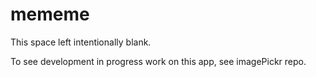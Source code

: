 # mememe

This space left intentionally blank.

To see development in progress work on this app, see imagePickr repo.
